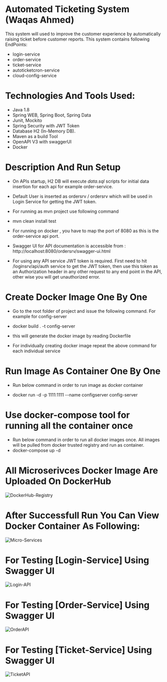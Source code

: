 # Automated Ticketing System (Waqas Ahmed)

This system will used to improve the customer experience by automatically raising ticket before customer reports. This system contains following EndPoints:
- login-service
- order-service 
- ticket-service 
- autoticketcron-service
- cloud-config-service

# Technologies And Tools Used:

* Java 1.8
* Spring WEB, Spring Boot, Spring Data
* Junit, Mockito
* Spring Security with JWT Token
* Database H2 (In-Memory DB).
* Maven as a build Tool
* OpenAPI V3 with swaggerUI 
* Docker

# Description And Run Setup

- On APIs startup, H2 DB will execute *data.sql* scripts for initial data insertion for each api for example order-service.
  
- Default User is inserted as ordersrv / ordersrv which will be used in Login Service for getting the JWT token.

- For running as mvn project use following command

- mvn clean install test
  
- For running on docker , you have to map the port of 8080 as this is the order-service api port.
  
- Swagger UI for API documentation is accessible from : 
http://localhost:8080/ordersrv/swagger-ui.html
  
- For using any API service JWT token is required. First need to hit /loginsrv/api/auth service to get the JWT token, then use this token as an 
  Authorization header in any other request to any end point in the API, other wise you will get 
  unauthorized error.
  
# Create Docker Image One By One

- Go to the root folder of project and issue the following command. For example for config-server

- docker build . -t config-server

- this will generate the docker image by reading Dockerfile

- For individually creating docker image repeat the above command for each individual service

# Run Image As Container One By One
  
- Run below command in order to run image as docker container

- docker run -d -p 1111:1111 --name configserver config-server


# Use docker-compose tool for running all the container once

- Run below command in order to run all docker images once. All images will be pulled from docker trusted registry and run as container.
- docker-compose up -d


# All Microserivces Docker Image Are Uploaded On DockerHub
![DockerHub-Registry](https://user-images.githubusercontent.com/9270627/163886879-5a451a99-2aa8-4b23-a680-dfc096f7493b.png)


# After Successfull Run You Can View Docker Container As Following:
![Micro-Services](https://user-images.githubusercontent.com/9270627/163887052-b26d2252-45a2-48bb-a3c7-cf4f6fa7780b.png)

# For Testing [Login-Service] Using Swagger UI
![Login-API](https://user-images.githubusercontent.com/9270627/163887440-1baebf74-01f9-45a9-911e-ce8307824a5e.png)


# For Testing [Order-Service] Using Swagger UI
![OrderAPI](https://user-images.githubusercontent.com/9270627/163887261-adad5f0e-8c8a-49cb-af68-9e9c35b295d3.png)

# For Testing [Ticket-Service] Using Swagger UI
![TicketAPI](https://user-images.githubusercontent.com/9270627/163887312-0c0b60b1-de90-468c-84c2-05c058ea3996.png)





